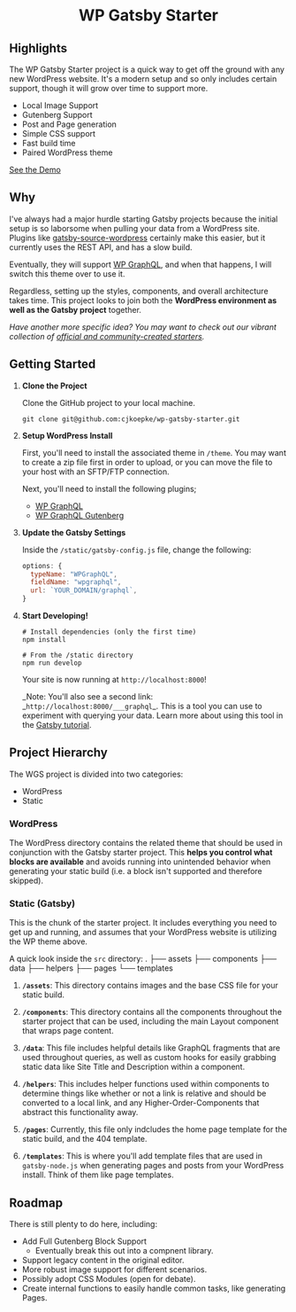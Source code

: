 <h1 align="center">
  WP Gatsby Starter
</h1>

## Highlights

The WP Gatsby Starter project is a quick way to get off the ground with any new WordPress website. It's a modern setup and so only includes certain support, though it will grow over time to support more.

- Local Image Support
- Gutenberg Support
- Post and Page generation
- Simple CSS support
- Fast build time
- Paired WordPress theme

[See the Demo](https://wgs.calvinkoepke.com)

## Why

I've always had a major hurdle starting Gatsby projects because the initial setup is so laborsome when pulling your data from a WordPress site. Plugins like [gatsby-source-wordpress]() certainly make this easier, but it currently uses the REST API, and has a slow build.

Eventually, they will support [WP GraphQL](https://github.com/wp-graphql/wp-graphql), and when that happens, I will switch this theme over to use it.

Regardless, setting up the styles, components, and overall architecture takes time. This project looks to join both the **WordPress environment as well as the Gatsby project** together.

_Have another more specific idea? You may want to check out our vibrant collection of [official and community-created starters](https://www.gatsbyjs.org/docs/gatsby-starters/)._

## Getting Started

1.  **Clone the Project**

    Clone the GitHub project to your local machine.

    ```shell
    git clone git@github.com:cjkoepke/wp-gatsby-starter.git
    ```

2.  **Setup WordPress Install**

    First, you'll need to install the associated theme in `/theme`. You may want to create a zip file first in order to upload, or you can move the file to your host with an SFTP/FTP connection.

    Next, you'll need to install the following plugins;

    - [WP GraphQL](https://github.com/wp-graphql/wp-graphql)
    - [WP GraphQL Gutenberg](https://github.com/pristas-peter/wp-graphql-gutenberg)

3.  **Update the Gatsby Settings**

    Inside the `/static/gatsby-config.js` file, change the following:

    ```js
    options: {
      typeName: "WPGraphQL",
      fieldName: "wpgraphql",
      url: `YOUR_DOMAIN/graphql`,
    }
    ```

4.  **Start Developing!**

    ```shell
    # Install dependencies (only the first time)
    npm install

    # From the /static directory
    npm run develop
    ```

    Your site is now running at `http://localhost:8000`!

    _Note: You'll also see a second link: _`http://localhost:8000/___graphql`\_. This is a tool you can use to experiment with querying your data. Learn more about using this tool in the [Gatsby tutorial](https://www.gatsbyjs.org/tutorial/part-five/#introducing-graphiql).

## Project Hierarchy

The WGS project is divided into two categories:

- WordPress
- Static

### WordPress

The WordPress directory contains the related theme that should be used in conjunction with the Gatsby starter project. This **helps you control what blocks are available** and avoids running into unintended behavior when generating your static build (i.e. a block isn't supported and therefore skipped).

### Static (Gatsby)

This is the chunk of the starter project. It includes everything you need to get up and running, and assumes that your WordPress website is utilizing the WP theme above.

A quick look inside the `src` directory:
.
├── assets
├── components
├── data
├── helpers
├── pages
└── templates

1.  **`/assets`**: This directory contains images and the base CSS file for your static build.

2.  **`/components`**: This directory contains all the components throughout the starter project that can be used, including the main Layout component that wraps page content.

3.  **`/data`**: This file includes helpful details like GraphQL fragments that are used throughout queries, as well as custom hooks for easily grabbing static data like Site Title and Description within a component.

4.  **`/helpers`**: This includes helper functions used within components to determine things like whether or not a link is relative and should be converted to a local link, and any Higher-Order-Components that abstract this functionality away.

5.  **`/pages`**: Currently, this file only indcludes the home page template for the static build, and the 404 template.

6.  **`/templates`**: This is where you'll add template files that are used in `gatsby-node.js` when generating pages and posts from your WordPress install. Think of them like page templates.

## Roadmap

There is still plenty to do here, including:

- Add Full Gutenberg Block Support
  - Eventually break this out into a compnent library.
- Support legacy content in the original editor.
- More robust image support for different scenarios.
- Possibly adopt CSS Modules (open for debate).
- Create internal functions to easily handle common tasks, like generating Pages.
